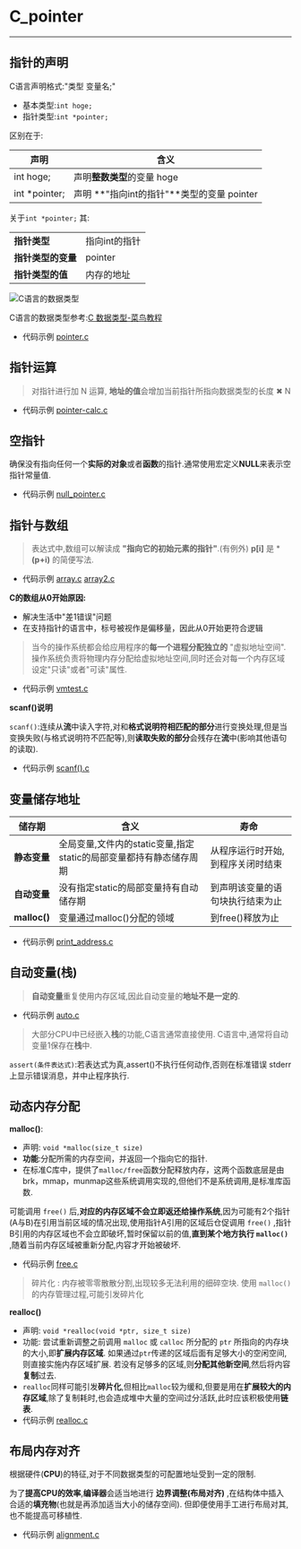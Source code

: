 # C_pointer
--------------

## 指针的声明
C语言声明格式:"类型 变量名;"
- 基本类型:`int hoge;`
- 指针类型:`int *pointer;`

区别在于:

|声明|含义|
|---|--|
int hoge;|声明**整数类型**的变量 hoge|
int *pointer;|声明 **"指向int的指针"**类型的变量 pointer| 

关于`int *pointer;` 其:

|   |   |
|---|---|
**指针类型**|指向int的指针  |
**指针类型的变量**|pointer  |
**指针类型的值**| 内存的地址 |

![C语言的数据类型](https://gss0.baidu.com/94o3dSag_xI4khGko9WTAnF6hhy/zhidao/wh%3D600%2C800/sign=c1793ba86c59252da342150204ab2f03/377adab44aed2e7393545f9e8b01a18b86d6fac7.jpg)

C语言的数据类型参考:[C 数据类型-菜鸟教程](http://http://www.runoob.com/cprogramming/c-data-types.html)  

- 代码示例 [pointer.c](https://github.com/SouthBegonia/Codes_2018/blob/master/C_pointer/pointer.c)



## 指针运算

> 对指针进行加 N 运算, **地址的值**会增加当前指针所指向数据类型的长度 ✖ N

- 代码示例 [pointer-calc.c](https://github.com/SouthBegonia/Codes_2018/blob/master/C_pointer/pointer_calc.c)

## 空指针 
确保没有指向任何一个**实际的对象**或者**函数**的指针.通常使用宏定义**NULL**来表示空指针常量值.
- 代码示例 [null_pointer.c](https://github.com/SouthBegonia/Codes_2018/blob/master/C_pointer/null_pointer.c)

## 指针与数组
> 表达式中,数组可以解读成 **"指向它的初始元素的指针"**.(有例外)
> **p[i]** 是 ***(p+i)** 的简便写法.

- 代码示例 [array.c](https://github.com/SouthBegonia/Codes_2018/blob/master/C_pointer/array.c)	[array2.c](https://github.com/SouthBegonia/Codes_2018/blob/master/C_pointer/array2.c)

**C的数组从0开始原因:**
- 解决生活中"差1错误"问题
- 在支持指针的语言中，标号被视作是偏移量，因此从0开始更符合逻辑

> 当今的操作系统都会给应用程序的**每一个进程分配独立的** "虚拟地址空间".
> 操作系统负责将物理内存分配给虚拟地址空间,同时还会对每一个内存区域设定"只读"或者"可读"属性.
- 代码示例 [vmtest.c](https://github.com/SouthBegonia/Codes_2018/blob/master/C_pointer/vmtest.c)

**scanf()说明**

`scanf()`:连续从**流**中读入字符,对和**格式说明符相匹配的部分**进行变换处理,但是当变换失败(与格式说明符不匹配等),则**读取失败的部分**会残存在**流**中(影响其他语句的读取).
- 代码示例 [scanf().c](https://github.com/SouthBegonia/Codes_2018/blob/master/C_pointer/scanf().c)

## 变量储存地址

| 储存期 |  含义 | 寿命  |
|---|---|---|
**静态变量**| 全局变量,文件内的static变量,指定static的局部变量都持有静态储存周期  | 从程序运行时开始,到程序关闭时结束
**自动变量**| 没有指定static的局部变量持有自动储存期  | 到声明该变量的语句块执行结束为止
**malloc()**| 变量通过malloc()分配的领域 | 到free()释放为止

- 代码示例 [print_address.c](https://github.com/SouthBegonia/Codes_2018/blob/master/C_pointer/print_address.c)

## 自动变量(栈)
> **自动变量**重复使用内存区域,因此自动变量的**地址不是一定的**.

- 代码示例 [auto.c](https://github.com/SouthBegonia/Codes_2018/blob/master/C_pointer/auto.c)

> 大部分CPU中已经嵌入**栈**的功能,C语言通常直接使用.
> C语言中,通常将自动变量1保存在**栈**中.

`assert(条件表达式)`:若表达式为真,assert()不执行任何动作,否则在标准错误 stderr 上显示错误消息，并中止程序执行.

## 动态内存分配
**malloc()**:
- 声明: `void *malloc(size_t size)`
- **功能**:分配所需的内存空间，并返回一个指向它的指针.
- 在标准C库中，提供了`malloc/free`函数分配释放内存，这两个函数底层是由brk，mmap，munmap这些系统调用实现的,但他们不是系统调用,是标准库函数.

 可能调用 `free()` 后,**对应的内存区域不会立即返还给操作系统**,因为可能有2个指针(A与B)在引用当前区域的情况出现,使用指针A引用的区域后仓促调用 `free()` ,指针B引用的内存区域也不会立即破坏,暂时保留以前的值,**直到某个地方执行 `malloc()`** ,随着当前内存区域被重新分配,内容才开始被破坏.
- 代码示例 [free.c](https://github.com/SouthBegonia/Codes_2018/blob/master/C_pointer/free.c)

> 碎片化 : 内存被零零散散分割,出现较多无法利用的细碎空块.
> 使用 `malloc()` 的内存管理过程,可能引发碎片化

**realloc()**
- 声明: `void *realloc(void *ptr, size_t size)`
- 功能: 尝试重新调整之前调用 `malloc` 或 `calloc` 所分配的 `ptr` 所指向的内存块的大小,即**扩展内存区域**. 如果通过`ptr`传递的区域后面有足够大小的空闲空间,则直接实施内存区域扩展. 若没有足够多的区域,则**分配其他新空间**,然后将内容**复制**过去.
- `realloc`同样可能引发**碎片化**,但相比`malloc`较为缓和,但要是用在**扩展较大的内存区域**,除了复制耗时,也会造成堆中大量的空间过分活跃,此时应该积极使用**链表**.
- 代码示例 [realloc.c](https://github.com/SouthBegonia/Codes_2018/blob/master/C_pointer/realloc.c)

## 布局内存对齐

根据硬件(**CPU**)的特征,对于不同数据类型的可配置地址受到一定的限制.

为了**提高CPU的效率**,**编译器**会适当地进行 **边界调整(布局对齐)** ,在结构体中插入合适的**填充物**(也就是再添加适当大小的储存空间). 但即便使用手工进行布局对其,也不能提高可移植性.
- 代码示例 [alignment.c](https://github.com/SouthBegonia/Codes_2018/blob/master/C_pointer/alignment.c)
